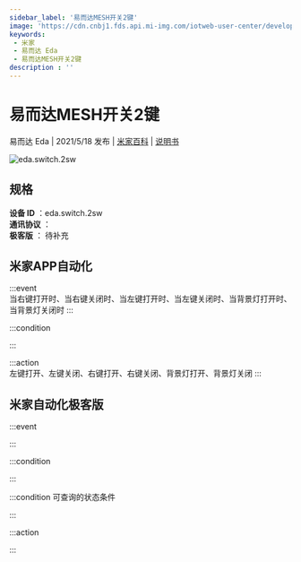 ```yaml
---
sidebar_label: '易而达MESH开关2键'
image: 'https://cdn.cnbj1.fds.api.mi-img.com/iotweb-user-center/developer_1679071269873EdKGOHbn.png?GalaxyAccessKeyId=AKVGLQWBOVIRQ3XLEW&Expires=9223372036854775807&Signature=BMNMsDNczlfa101tAZy2/xLplzA='
keywords: 
 - 米家
 - 易而达 Eda
 - 易而达MESH开关2键
description : ''
---
```

# 易而达MESH开关2键

易而达 Eda | 2021/5/18 发布 | [米家百科](https://home.mi.com/webapp/content/baike/product/index.html?model=eda.switch.2sw) | [说明书](https://home.mi.com/views/introduction.html?model=eda.switch.2sw&region=cn)

![eda.switch.2sw](https://cdn.cnbj1.fds.api.mi-img.com/iotweb-user-center/developer_1679071269873EdKGOHbn.png?GalaxyAccessKeyId=AKVGLQWBOVIRQ3XLEW&Expires=9223372036854775807&Signature=BMNMsDNczlfa101tAZy2/xLplzA=)

## 规格  
> 
**设备 ID** ：eda.switch.2sw  
**通讯协议** ：  
**极客版**  ： 待补充 


## 米家APP自动化  

:::event  
当右键打开时、当右键关闭时、当左键打开时、当左键关闭时、当背景灯打开时、当背景灯关闭时
:::

:::condition  

:::

:::action   
左键打开、左键关闭、右键打开、右键关闭、背景灯打开、背景灯关闭
:::

## 米家自动化极客版  

:::event  

:::

:::condition  

:::

:::condition 可查询的状态条件  

:::

:::action  

:::

        
